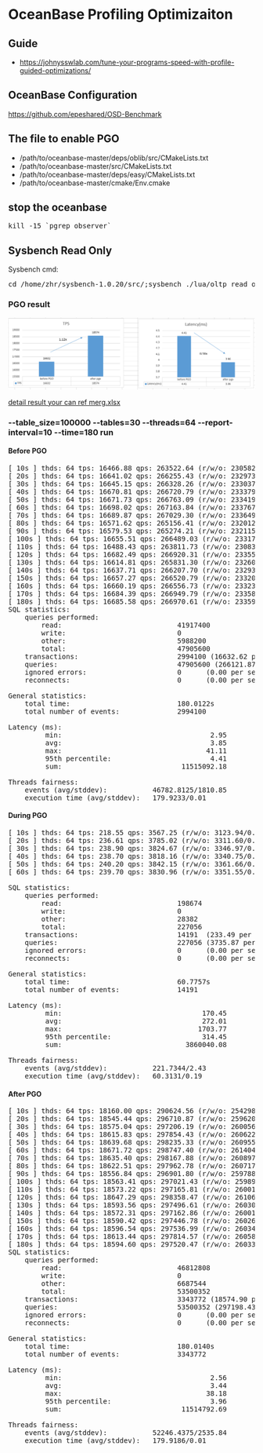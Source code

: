 # OceanBase Profiling Optimizaiton
## Guide
* https://johnysswlab.com/tune-your-programs-speed-with-profile-guided-optimizations/

## OceanBase Configuration

https://github.com/epeshared/OSD-Benchmark

## The file to enable PGO
* /path/to/oceanbase-master/deps/oblib/src/CMakeLists.txt
* /path/to/oceanbase-master/src/CMakeLists.txt
* /path/to/oceanbase-master/deps/easy/CMakeLists.txt
* /path/to/oceanbase-master/cmake/Env.cmake

## stop the oceanbase
<pre>kill -15 `pgrep observer`</pre>

## Sysbench Read Only
Sysbench cmd:<br />
<pre>cd /home/zhr/sysbench-1.0.20/src/;sysbench ./lua/oltp_read_only.lua --mysql-host=127.0.0.1 --mysql-port=2881 --mysql-db=test --mysql-user=root@sysbench_tenant --table_size=100000 --tables=30 --threads=64 --report-interval=10 --time=180 run</pre>

### PGO result

![Perf Result](./performance.PNG)

[detail result your can ref merg.xlsx](./merg.xlsx)

###  --table_size=100000 --tables=30 --threads=64 --report-interval=10 --time=180 run 
#### Before PGO
<pre>
[ 10s ] thds: 64 tps: 16466.88 qps: 263522.64 (r/w/o: 230582.67/0.00/32939.97) lat (ms,95%): 4.49 err/s: 0.00 reconn/s: 0.00
[ 20s ] thds: 64 tps: 16641.02 qps: 266255.43 (r/w/o: 232973.79/0.00/33281.64) lat (ms,95%): 4.41 err/s: 0.00 reconn/s: 0.00
[ 30s ] thds: 64 tps: 16645.15 qps: 266328.26 (r/w/o: 233037.77/0.00/33290.50) lat (ms,95%): 4.41 err/s: 0.00 reconn/s: 0.00
[ 40s ] thds: 64 tps: 16670.81 qps: 266720.79 (r/w/o: 233379.16/0.00/33341.62) lat (ms,95%): 4.41 err/s: 0.00 reconn/s: 0.00
[ 50s ] thds: 64 tps: 16671.73 qps: 266763.09 (r/w/o: 233419.33/0.00/33343.76) lat (ms,95%): 4.41 err/s: 0.00 reconn/s: 0.00
[ 60s ] thds: 64 tps: 16698.02 qps: 267163.84 (r/w/o: 233767.90/0.00/33395.94) lat (ms,95%): 4.41 err/s: 0.00 reconn/s: 0.00
[ 70s ] thds: 64 tps: 16689.87 qps: 267029.30 (r/w/o: 233649.76/0.00/33379.54) lat (ms,95%): 4.41 err/s: 0.00 reconn/s: 0.00
[ 80s ] thds: 64 tps: 16571.62 qps: 265156.41 (r/w/o: 232012.87/0.00/33143.54) lat (ms,95%): 4.41 err/s: 0.00 reconn/s: 0.00
[ 90s ] thds: 64 tps: 16579.53 qps: 265274.21 (r/w/o: 232115.24/0.00/33158.96) lat (ms,95%): 4.41 err/s: 0.00 reconn/s: 0.00
[ 100s ] thds: 64 tps: 16655.51 qps: 266489.03 (r/w/o: 233178.02/0.00/33311.02) lat (ms,95%): 4.41 err/s: 0.00 reconn/s: 0.00
[ 110s ] thds: 64 tps: 16488.43 qps: 263811.73 (r/w/o: 230834.76/0.00/32976.97) lat (ms,95%): 4.41 err/s: 0.00 reconn/s: 0.00
[ 120s ] thds: 64 tps: 16682.49 qps: 266920.31 (r/w/o: 233555.32/0.00/33364.99) lat (ms,95%): 4.41 err/s: 0.00 reconn/s: 0.00
[ 130s ] thds: 64 tps: 16614.81 qps: 265831.30 (r/w/o: 232601.88/0.00/33229.43) lat (ms,95%): 4.41 err/s: 0.00 reconn/s: 0.00
[ 140s ] thds: 64 tps: 16637.71 qps: 266207.70 (r/w/o: 232932.37/0.00/33275.32) lat (ms,95%): 4.41 err/s: 0.00 reconn/s: 0.00
[ 150s ] thds: 64 tps: 16657.27 qps: 266520.79 (r/w/o: 233206.35/0.00/33314.44) lat (ms,95%): 4.41 err/s: 0.00 reconn/s: 0.00
[ 160s ] thds: 64 tps: 16660.19 qps: 266556.73 (r/w/o: 233236.06/0.00/33320.68) lat (ms,95%): 4.41 err/s: 0.00 reconn/s: 0.00
[ 170s ] thds: 64 tps: 16684.39 qps: 266949.79 (r/w/o: 233581.00/0.00/33368.79) lat (ms,95%): 4.41 err/s: 0.00 reconn/s: 0.00
[ 180s ] thds: 64 tps: 16685.58 qps: 266970.61 (r/w/o: 233599.65/0.00/33370.96) lat (ms,95%): 4.41 err/s: 0.00 reconn/s: 0.00
SQL statistics:
    queries performed:
        read:                            41917400
        write:                           0
        other:                           5988200
        total:                           47905600
    transactions:                        2994100 (16632.62 per sec.)
    queries:                             47905600 (266121.87 per sec.)
    ignored errors:                      0      (0.00 per sec.)
    reconnects:                          0      (0.00 per sec.)

General statistics:
    total time:                          180.0122s
    total number of events:              2994100

Latency (ms):
         min:                                    2.95
         avg:                                    3.85
         max:                                   41.11
         95th percentile:                        4.41
         sum:                             11515092.18

Threads fairness:
    events (avg/stddev):           46782.8125/1810.85
    execution time (avg/stddev):   179.9233/0.01
</pre>
#### During PGO
<pre>
[ 10s ] thds: 64 tps: 218.55 qps: 3567.25 (r/w/o: 3123.94/0.00/443.31) lat (ms,95%): 337.94 err/s: 0.00 reconn/s: 0.00
[ 20s ] thds: 64 tps: 236.61 qps: 3785.02 (r/w/o: 3311.60/0.00/473.41) lat (ms,95%): 314.45 err/s: 0.00 reconn/s: 0.00
[ 30s ] thds: 64 tps: 238.90 qps: 3824.67 (r/w/o: 3346.97/0.00/477.70) lat (ms,95%): 308.84 err/s: 0.00 reconn/s: 0.00
[ 40s ] thds: 64 tps: 238.70 qps: 3818.16 (r/w/o: 3340.75/0.00/477.41) lat (ms,95%): 308.84 err/s: 0.00 reconn/s: 0.00
[ 50s ] thds: 64 tps: 240.20 qps: 3842.15 (r/w/o: 3361.66/0.00/480.49) lat (ms,95%): 303.33 err/s: 0.00 reconn/s: 0.00
[ 60s ] thds: 64 tps: 239.70 qps: 3830.96 (r/w/o: 3351.55/0.00/479.41) lat (ms,95%): 308.84 err/s: 0.00 reconn/s: 0.00

SQL statistics: 
    queries performed: 
        read:                            198674 
        write:                           0 
        other:                           28382 
        total:                           227056 
    transactions:                        14191  (233.49 per sec.) 
    queries:                             227056 (3735.87 per sec.)
    ignored errors:                      0      (0.00 per sec.)
    reconnects:                          0      (0.00 per sec.)

General statistics:
    total time:                          60.7757s
    total number of events:              14191 

Latency (ms): 
         min:                                  170.45
         avg:                                  272.01
         max:                                 1703.77
         95th percentile:                      314.45
         sum:                              3860040.08

Threads fairness:
    events (avg/stddev):           221.7344/2.43 
    execution time (avg/stddev):   60.3131/0.19
</pre>    
#### After PGO       
<pre>
[ 10s ] thds: 64 tps: 18160.00 qps: 290624.56 (r/w/o: 254298.26/0.00/36326.30) lat (ms,95%): 4.10 err/s: 0.00 reconn/s: 0.00
[ 20s ] thds: 64 tps: 18545.44 qps: 296710.87 (r/w/o: 259620.10/0.00/37090.77) lat (ms,95%): 3.96 err/s: 0.00 reconn/s: 0.00
[ 30s ] thds: 64 tps: 18575.04 qps: 297206.19 (r/w/o: 260056.51/0.00/37149.67) lat (ms,95%): 3.96 err/s: 0.00 reconn/s: 0.00
[ 40s ] thds: 64 tps: 18615.83 qps: 297854.43 (r/w/o: 260622.47/0.00/37231.97) lat (ms,95%): 3.96 err/s: 0.00 reconn/s: 0.00
[ 50s ] thds: 64 tps: 18639.68 qps: 298235.33 (r/w/o: 260955.67/0.00/37279.67) lat (ms,95%): 3.96 err/s: 0.00 reconn/s: 0.00
[ 60s ] thds: 64 tps: 18671.72 qps: 298747.40 (r/w/o: 261404.25/0.00/37343.15) lat (ms,95%): 3.96 err/s: 0.00 reconn/s: 0.00
[ 70s ] thds: 64 tps: 18635.40 qps: 298167.88 (r/w/o: 260897.19/0.00/37270.70) lat (ms,95%): 3.96 err/s: 0.00 reconn/s: 0.00
[ 80s ] thds: 64 tps: 18622.51 qps: 297962.78 (r/w/o: 260717.46/0.00/37245.32) lat (ms,95%): 3.96 err/s: 0.00 reconn/s: 0.00
[ 90s ] thds: 64 tps: 18556.84 qps: 296901.80 (r/w/o: 259788.22/0.00/37113.57) lat (ms,95%): 4.03 err/s: 0.00 reconn/s: 0.00
[ 100s ] thds: 64 tps: 18563.41 qps: 297021.43 (r/w/o: 259894.70/0.00/37126.73) lat (ms,95%): 3.96 err/s: 0.00 reconn/s: 0.00
[ 110s ] thds: 64 tps: 18573.22 qps: 297165.81 (r/w/o: 260019.67/0.00/37146.14) lat (ms,95%): 3.96 err/s: 0.00 reconn/s: 0.00
[ 120s ] thds: 64 tps: 18647.29 qps: 298358.47 (r/w/o: 261063.49/0.00/37294.98) lat (ms,95%): 3.96 err/s: 0.00 reconn/s: 0.00
[ 130s ] thds: 64 tps: 18593.56 qps: 297496.61 (r/w/o: 260309.48/0.00/37187.13) lat (ms,95%): 3.96 err/s: 0.00 reconn/s: 0.00
[ 140s ] thds: 64 tps: 18572.31 qps: 297162.86 (r/w/o: 260018.14/0.00/37144.72) lat (ms,95%): 3.96 err/s: 0.00 reconn/s: 0.00
[ 150s ] thds: 64 tps: 18590.42 qps: 297446.78 (r/w/o: 260265.95/0.00/37180.84) lat (ms,95%): 3.96 err/s: 0.00 reconn/s: 0.00
[ 160s ] thds: 64 tps: 18596.54 qps: 297536.99 (r/w/o: 260344.40/0.00/37192.59) lat (ms,95%): 3.96 err/s: 0.00 reconn/s: 0.00
[ 170s ] thds: 64 tps: 18613.44 qps: 297814.57 (r/w/o: 260587.29/0.00/37227.28) lat (ms,95%): 3.96 err/s: 0.00 reconn/s: 0.00
[ 180s ] thds: 64 tps: 18594.60 qps: 297520.47 (r/w/o: 260331.07/0.00/37189.40) lat (ms,95%): 3.96 err/s: 0.00 reconn/s: 0.00
SQL statistics:
    queries performed:
        read:                            46812808
        write:                           0
        other:                           6687544
        total:                           53500352
    transactions:                        3343772 (18574.90 per sec.)
    queries:                             53500352 (297198.43 per sec.)
    ignored errors:                      0      (0.00 per sec.)
    reconnects:                          0      (0.00 per sec.)

General statistics:
    total time:                          180.0140s
    total number of events:              3343772

Latency (ms):
         min:                                    2.56
         avg:                                    3.44
         max:                                   38.18
         95th percentile:                        3.96
         sum:                             11514792.69

Threads fairness:
    events (avg/stddev):           52246.4375/2535.84
    execution time (avg/stddev):   179.9186/0.01
</pre>



